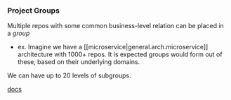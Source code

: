 
### Project Groups
Multiple repos with some common business-level relation can be placed in a *group*
- ex. Imagine we have a [[microservice|general.arch.microservice]] architecture with 1000+ repos. It is expected groups would form out of these, based on their underlying domains.

We can have up to 20 levels of subgroups.

[docs](https://docs.gitlab.com/ee/user/group/)
